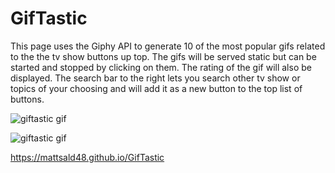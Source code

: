 # GifTastic

This page uses the Giphy API to generate 10 of the most popular gifs related to the the tv show buttons up top. The gifs will be served static but can be started and stopped by clicking on them.  The rating of the gif will also be displayed. The search bar to the right lets you search other tv show or topics of your choosing and will add it as a new button to the top list of buttons.

![giftastic gif](giftastic.gif)


![giftastic gif](giftastic2.gif)

https://mattsald48.github.io/GifTastic